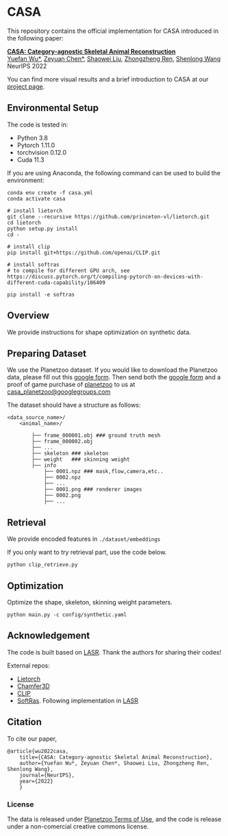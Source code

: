 # CASA
This repository contains the official implementation for CASA introduced in the following paper:

[**CASA: Category-agnostic Skeletal Animal
Reconstruction**](https://Iven-Wu.github.io/CASA)
<br>
[Yuefan Wu*](http://ivenwu.com/), [Zeyuan Chen*](https://zeyuan-chen.com/), [Shaowei Liu](https://stevenlsw.github.io/), [Zhongzheng Ren](https://jason718.github.io/),  [Shenlong Wang](http://shenlong.web.illinois.edu/)
<br>
NeurIPS 2022

You can find more visual results and a brief introduction to CASA at our [project page](https://Iven-Wu.github.io/CASA).


## Environmental Setup

The code is tested in:
- Python 3.8
- Pytorch 1.11.0
- torchvision 0.12.0
- Cuda 11.3


If you are using Anaconda, the following command can be used to build the environment:


```
conda env create -f casa.yml
conda activate casa

# install lietorch
git clone --recursive https://github.com/princeton-vl/lietorch.git
cd lietorch
python setup.py install
cd -

# install clip
pip install git+https://github.com/openai/CLIP.git

# install softras
# to compile for different GPU arch, see https://discuss.pytorch.org/t/compiling-pytorch-on-devices-with-different-cuda-capability/106409

pip install -e softras
```

## Overview
We provide instructions for shape optimization on synthetic data.

## Preparing Dataset

We use the Planetzoo dataset. If you would like to download the Planetzoo data, please fill out this [google form]. Then send both the [google form] and a proof of game purchase of [planetzoo] to us at casa_planetzoo@googlegroups.com




The dataset should have a structure as follows:
```
<data_source_name>/
    <animal_name>/

        ├── frame_000001.obj ### ground truth mesh
        ├── frame_000002.obj
        ├── ...
        ├── skeleton ### skeleton
        ├── weight   ### skinning weight
        ├── info    
            ├── 0001.npz ### mask,flow,camera,etc..
            ├── 0002.npz 
            ├── ...
            ├── 0001.png ### renderer images
            ├── 0002.png
            ├── ...

```
## Retrieval
We provide encoded features in `./dataset/embeddings`

If you only want to try retrieval part, use the code below.

```
python clip_retrieve.py 
```




## Optimization

Optimize the shape, skeleton, skinning weight parameters.

```
python main.py -c config/synthetic.yaml
```


## Acknowledgement
The code is built based on [LASR](https://github.com/google/lasr). Thank the authors for sharing their codes!

External repos:
- [Lietorch](https://github.com/princeton-vl/lietorch)
- [Chamfer3D](https://github.com/ThibaultGROUEIX/ChamferDistancePytorch)
- [CLIP](https://github.com/openai/CLIP)
- [SoftRas](https://github.com/ShichenLiu/SoftRas). Following implementation in [LASR](https://github.com/google/lasr)

## Citation

To cite our paper,
```
@article{wu2022casa,
    title={CASA: Category-agnostic Skeletal Animal Reconstruction},
    author={Yuefan Wu*, Zeyuan Chen*, Shaowei Liu, Zhongzheng Ren, Shenlong Wang},
    journal={NeurIPS},
    year={2022}
    }
```

### License
The data is released under [Planetzoo Terms of Use], and the code is release under a non-comercial creative commons license.

[google form]: https://docs.google.com/forms/d/e/1FAIpQLSdcC4c90tQb6wEF-Qi8XoqmtCHrw1f5SD24IgHQNTZjQ0h59Q/viewform?usp=sf_link
[Planetzoo Terms of Use]: https://docs.google.com/forms/d/e/1FAIpQLSdcC4c90tQb6wEF-Qi8XoqmtCHrw1f5SD24IgHQNTZjQ0h59Q/viewform?usp=sf_link

[planetzoo]: https://www.planetzoogame.com/